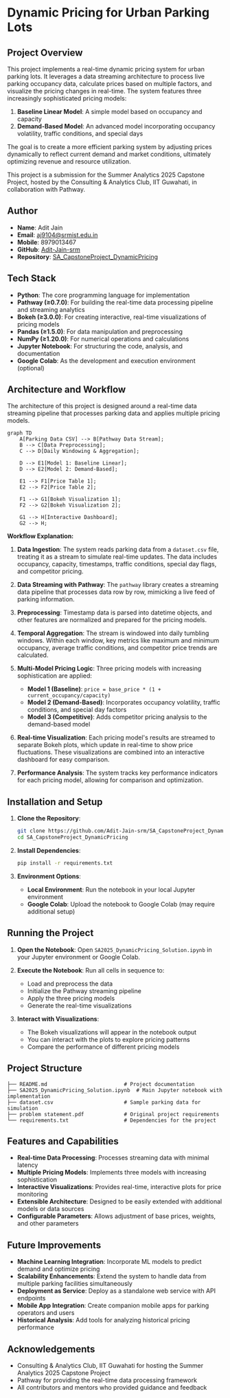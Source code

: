 # Dynamic Pricing for Urban Parking Lots

## Project Overview

This project implements a real-time dynamic pricing system for urban parking lots. It leverages a data streaming architecture to process live parking occupancy data, calculate prices based on multiple factors, and visualize the pricing changes in real-time. The system features three increasingly sophisticated pricing models:

1. **Baseline Linear Model**: A simple model based on occupancy and capacity
2. **Demand-Based Model**: An advanced model incorporating occupancy volatility, traffic conditions, and special days

The goal is to create a more efficient parking system by adjusting prices dynamically to reflect current demand and market conditions, ultimately optimizing revenue and resource utilization.

This project is a submission for the Summer Analytics 2025 Capstone Project, hosted by the Consulting & Analytics Club, IIT Guwahati, in collaboration with Pathway.

## Author

- **Name**: Adit Jain
- **Email**: aj9104@srmist.edu.in
- **Mobile**: 8979013467
- **GitHub**: [Adit-Jain-srm](https://github.com/Adit-Jain-srm)
- **Repository**: [SA_CapstoneProject_DynamicPricing](https://github.com/Adit-Jain-srm/SA_CapstoneProject_DynamicPricing)

## Tech Stack

- **Python**: The core programming language for implementation
- **Pathway (≥0.7.0)**: For building the real-time data processing pipeline and streaming analytics
- **Bokeh (≥3.0.0)**: For creating interactive, real-time visualizations of pricing models
- **Pandas (≥1.5.0)**: For data manipulation and preprocessing
- **NumPy (≥1.20.0)**: For numerical operations and calculations
- **Jupyter Notebook**: For structuring the code, analysis, and documentation
- **Google Colab**: As the development and execution environment (optional)

## Architecture and Workflow

The architecture of this project is designed around a real-time data streaming pipeline that processes parking data and applies multiple pricing models.

```mermaid
graph TD
    A[Parking Data CSV] --> B[Pathway Data Stream];
    B --> C[Data Preprocessing];
    C --> D[Daily Windowing & Aggregation];
    
    D --> E1[Model 1: Baseline Linear];
    D --> E2[Model 2: Demand-Based];
    
    E1 --> F1[Price Table 1];
    E2 --> F2[Price Table 2];
    
    F1 --> G1[Bokeh Visualization 1];
    F2 --> G2[Bokeh Visualization 2];
    
    G1 --> H[Interactive Dashboard];
    G2 --> H;
```

**Workflow Explanation:**

1. **Data Ingestion**: The system reads parking data from a `dataset.csv` file, treating it as a stream to simulate real-time updates. The data includes occupancy, capacity, timestamps, traffic conditions, special day flags, and competitor pricing.

2. **Data Streaming with Pathway**: The `pathway` library creates a streaming data pipeline that processes data row by row, mimicking a live feed of parking information.

3. **Preprocessing**: Timestamp data is parsed into datetime objects, and other features are normalized and prepared for the pricing models.

4. **Temporal Aggregation**: The stream is windowed into daily tumbling windows. Within each window, key metrics like maximum and minimum occupancy, average traffic conditions, and competitor price trends are calculated.

5. **Multi-Model Pricing Logic**: Three pricing models with increasing sophistication are applied:
   - **Model 1 (Baseline)**: `price = base_price * (1 + current_occupancy/capacity)`
   - **Model 2 (Demand-Based)**: Incorporates occupancy volatility, traffic conditions, and special day factors
   - **Model 3 (Competitive)**: Adds competitor pricing analysis to the demand-based model

6. **Real-time Visualization**: Each pricing model's results are streamed to separate Bokeh plots, which update in real-time to show price fluctuations. These visualizations are combined into an interactive dashboard for easy comparison.

7. **Performance Analysis**: The system tracks key performance indicators for each pricing model, allowing for comparison and optimization.

## Installation and Setup

1. **Clone the Repository**:
   ```bash
   git clone https://github.com/Adit-Jain-srm/SA_CapstoneProject_DynamicPricing.git
   cd SA_CapstoneProject_DynamicPricing
   ```

2. **Install Dependencies**:
   ```bash
   pip install -r requirements.txt
   ```

3. **Environment Options**:
   - **Local Environment**: Run the notebook in your local Jupyter environment
   - **Google Colab**: Upload the notebook to Google Colab (may require additional setup)

## Running the Project

1. **Open the Notebook**:
   Open `SA2025_DynamicPricing_Solution.ipynb` in your Jupyter environment or Google Colab.

2. **Execute the Notebook**:
   Run all cells in sequence to:
   - Load and preprocess the data
   - Initialize the Pathway streaming pipeline
   - Apply the three pricing models
   - Generate the real-time visualizations

3. **Interact with Visualizations**:
   - The Bokeh visualizations will appear in the notebook output
   - You can interact with the plots to explore pricing patterns
   - Compare the performance of different pricing models

## Project Structure

```
├── README.md                         # Project documentation
├── SA2025_DynamicPricing_Solution.ipynb  # Main Jupyter notebook with implementation
├── dataset.csv                       # Sample parking data for simulation
├── problem statement.pdf             # Original project requirements
└── requirements.txt                  # Dependencies for the project
```

## Features and Capabilities

- **Real-time Data Processing**: Processes streaming data with minimal latency
- **Multiple Pricing Models**: Implements three models with increasing sophistication
- **Interactive Visualizations**: Provides real-time, interactive plots for price monitoring
- **Extensible Architecture**: Designed to be easily extended with additional models or data sources
- **Configurable Parameters**: Allows adjustment of base prices, weights, and other parameters

## Future Improvements

- **Machine Learning Integration**: Incorporate ML models to predict demand and optimize pricing
- **Scalability Enhancements**: Extend the system to handle data from multiple parking facilities simultaneously
- **Deployment as Service**: Deploy as a standalone web service with API endpoints
- **Mobile App Integration**: Create companion mobile apps for parking operators and users
- **Historical Analysis**: Add tools for analyzing historical pricing performance

## Acknowledgements

- Consulting & Analytics Club, IIT Guwahati for hosting the Summer Analytics 2025 Capstone Project
- Pathway for providing the real-time data processing framework
- All contributors and mentors who provided guidance and feedback
